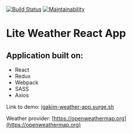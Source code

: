 [![Build Status](https://travis-ci.com/igakim/weather-app.svg?branch=master)](https://travis-ci.com/igakim/weather-app)
[![Maintainability](https://api.codeclimate.com/v1/badges/3548d3579c4d81386977/maintainability)](https://codeclimate.com/github/igakim/weather-app/maintainability)

# Lite Weather React App

## Application built on:
* React
* Redux
* Webpack
* SASS
* Axios

Link to demo: [igakim-weather-app.surge.sh](igakim-weather-app.surge.sh)

Weather provider: [https://openweathermap.org](https://openweathermap.org)
